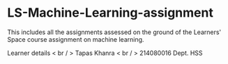 # LS-Machine-Learning-assignment
This includes all the assignments assessed on the ground of the Learners' Space course assignment on machine learning. 


Learner details < br / >
Tapas Khanra < br / >
214080016
Dept. HSS
